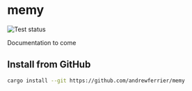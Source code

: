 # memy

![Test status](https://github.com/andrewferrier/memy/actions/workflows/rust.yaml/badge.svg)

Documentation to come

## Install from GitHub

```sh
cargo install --git https://github.com/andrewferrier/memy
```
